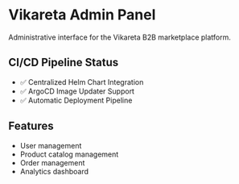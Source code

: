 # Vikareta Admin Panel

Administrative interface for the Vikareta B2B marketplace platform.

## CI/CD Pipeline Status
- ✅ Centralized Helm Chart Integration
- ✅ ArgoCD Image Updater Support
- ✅ Automatic Deployment Pipeline

## Features
- User management
- Product catalog management
- Order management
- Analytics dashboard

<!-- Build trigger: Sat Aug  9 22:53:00 IST 2025 -->
